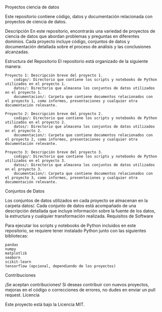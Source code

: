 Proyectos ciencia de datos

Este repositorio contiene código, datos y documentación relacionada con proyectos de ciencia de datos.

Descripción
En este repositorio, encontrarás una variedad de proyectos de ciencia de datos que abordan problemas y preguntas en diferentes dominios. Cada proyecto incluye código, conjuntos de datos y documentación detallada sobre el proceso de análisis y las conclusiones alcanzadas.

Estructura del Repositorio
El repositorio está organizado de la siguiente manera:

    Proyecto 1: Descripción breve del proyecto 1.
        codigo/: Directorio que contiene los scripts y notebooks de Python utilizados en el proyecto 1.
        datos/: Directorio que almacena los conjuntos de datos utilizados en el proyecto 1.
        documentacion/: Carpeta que contiene documentos relacionados con el proyecto 1, como informes, presentaciones y cualquier otra documentación relevante.

    Proyecto 2: Descripción breve del proyecto 2.
        codigo/: Directorio que contiene los scripts y notebooks de Python utilizados en el proyecto 2.
        datos/: Directorio que almacena los conjuntos de datos utilizados en el proyecto 2.
        documentacion/: Carpeta que contiene documentos relacionados con el proyecto 2, como informes, presentaciones y cualquier otra documentación relevante.

    Proyecto 3: Descripción breve del proyecto 3.
        codigo/: Directorio que contiene los scripts y notebooks de Python utilizados en el proyecto 3.
        datos/: Directorio que almacena los conjuntos de datos utilizados en el proyecto 3.
        documentacion/: Carpeta que contiene documentos relacionados con el proyecto 3, como informes, presentaciones y cualquier otra documentación relevante.

Conjuntos de Datos

Los conjuntos de datos utilizados en cada proyecto se almacenan en la carpeta datos/. Cada conjunto de datos está acompañado de una descripción detallada que incluye información sobre la fuente de los datos, la estructura y cualquier transformación realizada.
Requisitos de Software

Para ejecutar los scripts y notebooks de Python incluidos en este repositorio, se requiere tener instalado Python junto con las siguientes bibliotecas:

    pandas
    numpy
    matplotlib
    seaborn
    scikit-learn
    tensorflow (opcional, dependiendo de los proyectos)

Contribuciones

¡Se aceptan contribuciones! Si deseas contribuir con nuevos proyectos, mejoras en el código o correcciones de errores, no dudes en enviar un pull request.
Licencia

Este proyecto está bajo la Licencia MIT.
